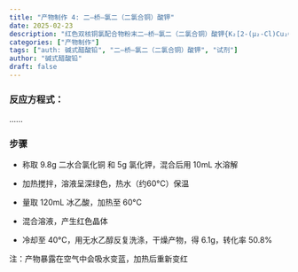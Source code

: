 ```yaml
---
title: "产物制作 4: 二—桥—氯二（二氯合铜）酸钾"
date: 2025-02-23
description: "红色双核铜氯配合物粉末二—桥—氯二（二氯合铜）酸钾{K₂[2-(μ₂-Cl)Cu₂Cl₄]}的制备"
categories: ["产物制作"]
tags: ["auth: 碱式醋酸铅", "二—桥—氯二（二氯合铜）酸钾", "试剂"]
author: "碱式醋酸铅"
draft: false
---
```



### 反应方程式：

......

### 步骤

- 称取 9.8g 二水合氯化铜 和 5g 氯化钾，混合后用 10mL 水溶解

- 加热搅拌，溶液呈深绿色，热水（约60°C）保温

- 量取 120mL 冰乙酸，加热至 60°C

- 混合溶液，产生红色晶体

- 冷却至 40°C，用无水乙醇反复洗涤，干燥产物，得 6.1g，转化率 50.8%

注：产物暴露在空气中会吸水变蓝，加热后重新变红
